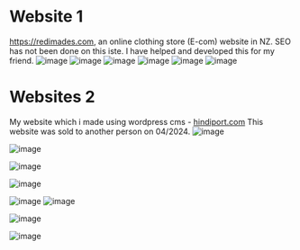 # Website 1
https://redimades.com, an online clothing store (E-com) website in NZ.
SEO has not been done on this iste.
I have helped and developed this for my friend.
![image](https://github.com/user-attachments/assets/dda2fc85-6a9a-424a-ab80-b9dea5f7e5ec)
![image](https://github.com/user-attachments/assets/4d0d415c-3475-4957-81eb-391cd1049278)
![image](https://github.com/user-attachments/assets/667fbe88-37e6-4283-9b70-d83f3c9db95b)
![image](https://github.com/user-attachments/assets/654acc46-4d64-44a1-9024-56cc767f928a)
![image](https://github.com/user-attachments/assets/75a6af18-8fdf-4d2e-bfc8-60c405b9eb5c)
![image](https://github.com/user-attachments/assets/72b9bbf7-21a8-44e3-8a21-793406c6d196)



# Websites 2
My website which i made using wordpress cms - [hindiport.com](https://hindiport.com/)
This website was sold to another person on 04/2024.
![image](https://github.com/DemosByYash/Websites/assets/154538266/caae80bc-d50a-4bbc-8cf1-8a8c49f7ab18)



![image](https://github.com/DemosByYash/Websites/assets/154538266/154c8292-1a4c-4f10-8774-0a4c2f19af76)

![image](https://github.com/DemosByYash/Websites/assets/154538266/79a22c73-73a2-4bdb-af05-145ef3801abb)

![image](https://github.com/DemosByYash/Websites/assets/154538266/5dd7f92d-eb92-49d6-bef6-bf38cac07c38)

![image](https://github.com/DemosByYash/Websites/assets/154538266/288d2059-f3d4-46ec-aa89-9b5ecdc72d7c)
![image](https://github.com/DemosByYash/Websites/assets/154538266/79ae256e-63a5-46e0-b92f-b0ace920cdd9)

![image](https://github.com/DemosByYash/Websites/assets/154538266/cc95302a-df84-48ba-b33c-abe1512b9cdf)

![image](https://github.com/DemosByYash/Websites/assets/154538266/0b934aa2-5832-41e4-a43f-59dfa6291bd5)
